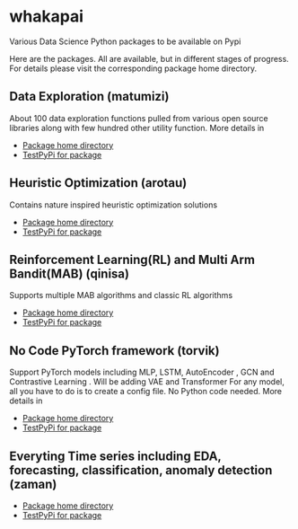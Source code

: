 # whakapai
Various Data Science Python packages to be available on Pypi

Here are the packages. All are available, but in different stages of progress. For details
please visit the corresponding package home directory.

## Data Exploration (matumizi)
About 100 data exploration functions pulled from various open source libraries  along with 
few hundred other utility function. More details in 
* [Package home directory](https://github.com/pranab/whakapai/tree/master/matumizi)
* [TestPyPi for package](https://test.pypi.org/project/matumizi/0.0.7/)
 
 
## Heuristic Optimization (arotau)
Contains nature inspired heuristic optimization solutions
* [Package home directory](https://github.com/pranab/whakapai/tree/master/arotau)
* [TestPyPi for package](https://test.pypi.org/project/arotau/0.0.2/)


## Reinforcement Learning(RL) and Multi Arm Bandit(MAB) (qinisa)
Supports multiple MAB algorithms and classic RL algorithms
* [Package home directory](https://github.com/pranab/whakapai/tree/master/qinisa)
* [TestPyPi for package](https://test.pypi.org/project/qinisa/0.0.2/)

## No Code PyTorch framework (torvik)
Support PyTorch models  including MLP, LSTM, AutoEncoder , GCN  and Contrastive Learning . Will be 
adding VAE and Transformer For any model, all you have to do is to create a config file. No Python 
code needed. More details in 
* [Package home directory](https://github.com/pranab/whakapai/tree/master/torvik)
* [TestPyPi for package](https://test.pypi.org/project/torvik/0.0.4/)


## Everyting Time series including EDA, forecasting, classification, anomaly detection (zaman)
* [Package home directory](https://github.com/pranab/whakapai/tree/master/zaman)
* [TestPyPi for package](https://test.pypi.org/project/zaman/0.0.1/)


